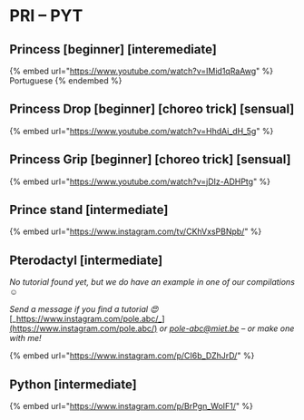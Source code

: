 # PRI – PYT

## Princess \[beginner] \[interemediate]

{% embed url="https://www.youtube.com/watch?v=IMid1qRaAwg" %}
Portuguese
{% endembed %}

## Princess Drop \[beginner] \[choreo trick] \[sensual]

{% embed url="https://www.youtube.com/watch?v=HhdAi_dH_5g" %}

## Princess Grip \[beginner] \[choreo trick] \[sensual]

{% embed url="https://www.youtube.com/watch?v=jDIz-ADHPtg" %}

## Prince stand \[intermediate]

{% embed url="https://www.instagram.com/tv/CKhVxsPBNpb/" %}

## Pterodactyl \[intermediate]

_No tutorial found yet, but we do have an example in one of our compilations ☺️_

_Send a message if you find a tutorial 😍_ [_https://www.instagram.com/pole.abc/_](https://www.instagram.com/pole.abc/) _or_ [_pole-abc@miet.be_](mailto:pole-abc@miet.be) _– or make one with me!_&#x20;

{% embed url="https://www.instagram.com/p/CI6b_DZhJrD/" %}

## Python \[intermediate]

{% embed url="https://www.instagram.com/p/BrPgn_WoIF1/" %}
